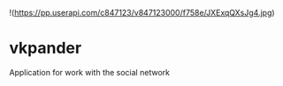 !(https://pp.userapi.com/c847123/v847123000/f758e/JXExqQXsJg4.jpg)
# vkpander
Application for work with the social network
